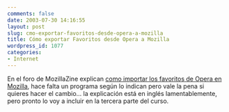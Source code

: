```yaml
---
comments: false
date: 2003-07-30 14:16:55
layout: post
slug: cmo-exportar-favoritos-desde-opera-a-mozilla
title: Cómo exportar Favoritos desde Opera a Mozilla
wordpress_id: 1077
categories:
- Internet
---
```


En el foro de MozillaZine explican [como importar los favoritos de Opera en Mozilla](http://forums.mozillazine.org/viewtopic.php?p=119914), hace falta un programa según lo indican pero vale la pena si quieres hacer el cambio… la explicación está en inglés lamentablemente, pero pronto lo voy a incluir en la tercera parte del curso.




 
